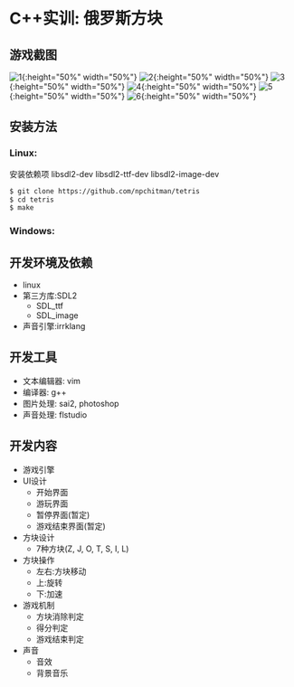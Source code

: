# C++实训: 俄罗斯方块

## 游戏截图
![1](https://github.com/npchitman/tetris/blob/master/screenshot/1.png?raw=true){:height="50%" width="50%"}
![2](https://github.com/npchitman/tetris/blob/master/screenshot/2.png?raw=true){:height="50%" width="50%"}
![3](https://github.com/npchitman/tetris/blob/master/screenshot/3.png?raw=true){:height="50%" width="50%"}
![4](https://github.com/npchitman/tetris/blob/master/screenshot/4.png?raw=true){:height="50%" width="50%"}
![5](https://github.com/npchitman/tetris/blob/master/screenshot/5.png?raw=true){:height="50%" width="50%"}
![6](https://github.com/npchitman/tetris/blob/master/screenshot/6.png?raw=true){:height="50%" width="50%"}
## 安装方法
### Linux:
安装依赖项 libsdl2-dev libsdl2-ttf-dev libsdl2-image-dev
```bash
$ git clone https://github.com/npchitman/tetris
$ cd tetris
$ make
```
### Windows:


## 开发环境及依赖
* linux
* 第三方库:SDL2
    * SDL_ttf
    * SDL_image
* 声音引擎:irrklang

## 开发工具
* 文本编辑器: vim
* 编译器: g++
* 图片处理: sai2, photoshop
* 声音处理: flstudio

## 开发内容
* 游戏引擎
* UI设计
    * 开始界面
    * 游玩界面
    * 暂停界面(暂定)
    * 游戏结束界面(暂定)
* 方块设计
    * 7种方块(Z, J, O, T, S, I, L)
* 方块操作
    * 左右:方块移动
    * 上:旋转
    * 下:加速
* 游戏机制
    * 方块消除判定
    * 得分判定
    * 游戏结束判定
* 声音
    * 音效
    * 背景音乐
